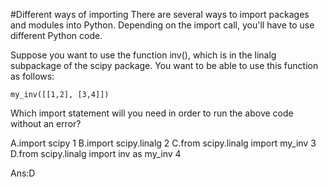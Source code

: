 #Different ways of importing
There are several ways to import packages and modules into Python. Depending on the import call, you'll have to use different Python code.

Suppose you want to use the function inv(), which is in the linalg subpackage of the scipy package. You want to be able to use this function as follows:
```
my_inv([[1,2], [3,4]])
```
Which import statement will you need in order to run the above code without an error?

A.import scipy 1
B.import scipy.linalg 2
C.from scipy.linalg import my_inv 3
D.from scipy.linalg import inv as my_inv 4

Ans:D
